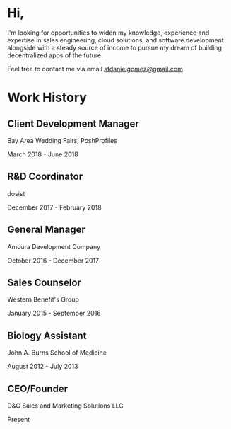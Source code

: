 # Hi,

I'm looking for opportunities to widen my knowledge, experience and expertise in sales engineering, cloud solutions, and software development alongside with a steady source of income to pursue my dream of building decentralized apps of the future.

Feel free to contact me via email sfdanielgomez@gmail.com

# Work History

## Client Development Manager
Bay Area Wedding Fairs, PoshProfiles

March 2018 - June 2018

## R&D Coordinator
dosist

December 2017 - February 2018

## General Manager
Amoura Development Company 

October 2016 - December 2017

## Sales Counselor
Western Benefit's Group

January 2015 - September 2016

## Biology Assistant
John A. Burns School of Medicine

August 2012 - July 2013


## CEO/Founder
D&G Sales and Marketing Solutions LLC

Present

